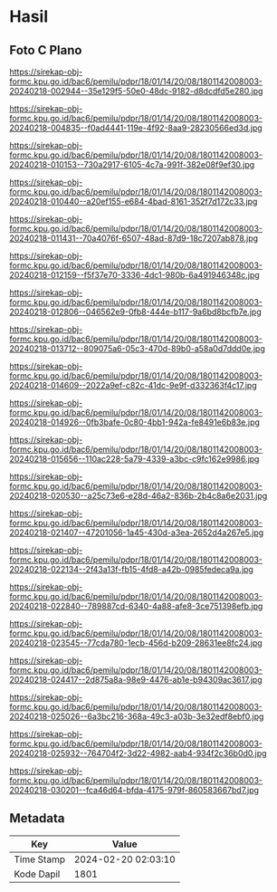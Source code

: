 # Hasil

## Foto C Plano

https://sirekap-obj-formc.kpu.go.id/bac6/pemilu/pdpr/18/01/14/20/08/1801142008003-20240218-002944--35e129f5-50e0-48dc-9182-d8dcdfd5e280.jpg

https://sirekap-obj-formc.kpu.go.id/bac6/pemilu/pdpr/18/01/14/20/08/1801142008003-20240218-004835--f0ad4441-119e-4f92-8aa9-28230566ed3d.jpg

https://sirekap-obj-formc.kpu.go.id/bac6/pemilu/pdpr/18/01/14/20/08/1801142008003-20240218-010153--730a2917-6105-4c7a-991f-382e08f9ef30.jpg

https://sirekap-obj-formc.kpu.go.id/bac6/pemilu/pdpr/18/01/14/20/08/1801142008003-20240218-010440--a20ef155-e684-4bad-8161-352f7d172c33.jpg

https://sirekap-obj-formc.kpu.go.id/bac6/pemilu/pdpr/18/01/14/20/08/1801142008003-20240218-011431--70a4076f-6507-48ad-87d9-18c7207ab878.jpg

https://sirekap-obj-formc.kpu.go.id/bac6/pemilu/pdpr/18/01/14/20/08/1801142008003-20240218-012159--f5f37e70-3336-4dc1-980b-6a491946348c.jpg

https://sirekap-obj-formc.kpu.go.id/bac6/pemilu/pdpr/18/01/14/20/08/1801142008003-20240218-012806--046562e9-0fb8-444e-b117-9a6bd8bcfb7e.jpg

https://sirekap-obj-formc.kpu.go.id/bac6/pemilu/pdpr/18/01/14/20/08/1801142008003-20240218-013712--809075a6-05c3-470d-89b0-a58a0d7ddd0e.jpg

https://sirekap-obj-formc.kpu.go.id/bac6/pemilu/pdpr/18/01/14/20/08/1801142008003-20240218-014609--2022a9ef-c82c-41dc-9e9f-d332363f4c17.jpg

https://sirekap-obj-formc.kpu.go.id/bac6/pemilu/pdpr/18/01/14/20/08/1801142008003-20240218-014926--0fb3bafe-0c80-4bb1-942a-fe8491e6b83e.jpg

https://sirekap-obj-formc.kpu.go.id/bac6/pemilu/pdpr/18/01/14/20/08/1801142008003-20240218-015656--110ac228-5a79-4339-a3bc-c9fc162e9986.jpg

https://sirekap-obj-formc.kpu.go.id/bac6/pemilu/pdpr/18/01/14/20/08/1801142008003-20240218-020530--a25c73e6-e28d-46a2-836b-2b4c8a6e2031.jpg

https://sirekap-obj-formc.kpu.go.id/bac6/pemilu/pdpr/18/01/14/20/08/1801142008003-20240218-021407--47201056-1a45-430d-a3ea-2652d4a267e5.jpg

https://sirekap-obj-formc.kpu.go.id/bac6/pemilu/pdpr/18/01/14/20/08/1801142008003-20240218-022134--2f43a13f-fb15-4fd8-a42b-0985fedeca9a.jpg

https://sirekap-obj-formc.kpu.go.id/bac6/pemilu/pdpr/18/01/14/20/08/1801142008003-20240218-022840--789887cd-6340-4a88-afe8-3ce751398efb.jpg

https://sirekap-obj-formc.kpu.go.id/bac6/pemilu/pdpr/18/01/14/20/08/1801142008003-20240218-023545--77cda780-1ecb-456d-b209-28631ee8fc24.jpg

https://sirekap-obj-formc.kpu.go.id/bac6/pemilu/pdpr/18/01/14/20/08/1801142008003-20240218-024417--2d875a8a-98e9-4476-ab1e-b94309ac3617.jpg

https://sirekap-obj-formc.kpu.go.id/bac6/pemilu/pdpr/18/01/14/20/08/1801142008003-20240218-025026--6a3bc216-368a-49c3-a03b-3e32edf8ebf0.jpg

https://sirekap-obj-formc.kpu.go.id/bac6/pemilu/pdpr/18/01/14/20/08/1801142008003-20240218-025932--764704f2-3d22-4982-aab4-934f2c36b0d0.jpg

https://sirekap-obj-formc.kpu.go.id/bac6/pemilu/pdpr/18/01/14/20/08/1801142008003-20240218-030201--fca46d64-bfda-4175-979f-860583667bd7.jpg


## Metadata

| Key        | Value               |
| ---------- | ------------------- |
| Time Stamp | 2024-02-20 02:03:10 |
| Kode Dapil | 1801                |




